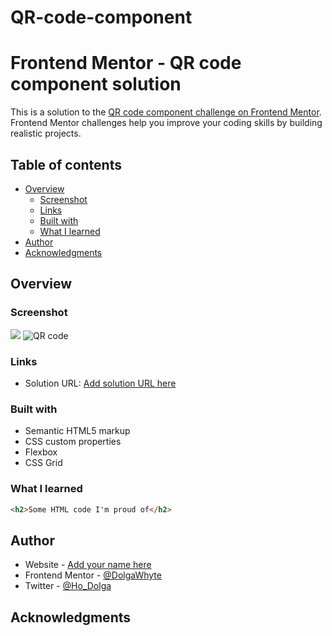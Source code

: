 # QR-code-component
# Frontend Mentor - QR code component solution

This is a solution to the [QR code component challenge on Frontend Mentor](https://www.frontendmentor.io/challenges/qr-code-component-iux_sIO_H). Frontend Mentor challenges help you improve your coding skills by building realistic projects. 

## Table of contents

- [Overview](#overview)
  - [Screenshot](#screenshot)
  - [Links](#links)
  - [Built with](#built-with)
  - [What I learned](#what-i-learned)
- [Author](#author)
- [Acknowledgments](#acknowledgments)

## Overview

### Screenshot

![](./screenshot.jpg)
![QR code](https://user-images.githubusercontent.com/116635111/209721130-41755a94-a97b-42b5-8682-71322554be3d.JPG)

### Links

- Solution URL: [Add solution URL here](https://your-solution-url.com)

### Built with

- Semantic HTML5 markup
- CSS custom properties
- Flexbox
- CSS Grid

### What I learned

```html
<h2>Some HTML code I'm proud of</h2>
```

## Author

- Website - [Add your name here](https://www.your-site.com)
- Frontend Mentor - [@DolgaWhyte](https://www.frontendmentor.io/profile/dolgawhyte)
- Twitter - [@Ho_Dolga](https://www.twitter.com/ho_dolga)

## Acknowledgments
